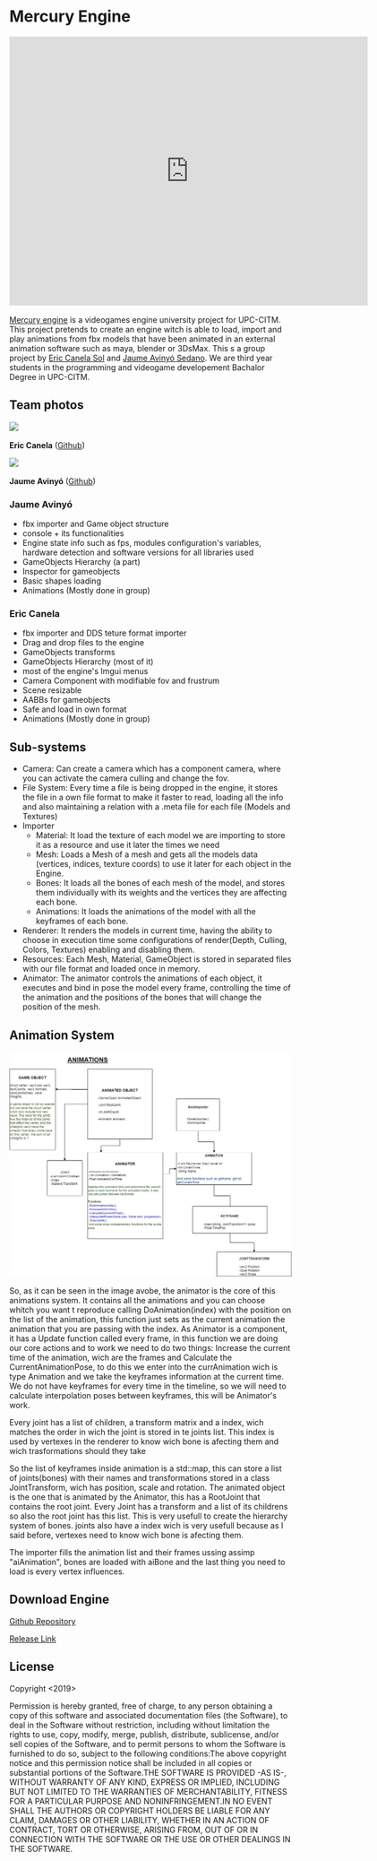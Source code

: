 # Mercury Engine

<iframe width="640" height="480" src="https://www.youtube.com/embed/qAw3V35vyvA" frameborder="0" allow="accelerometer; autoplay; encrypted-media; gyroscope; picture-in-picture" allowfullscreen></iframe>

[Mercury engine](https://github.com/knela96/Mercury-Engine) is a videogames engine university project for UPC-CITM. This project pretends to create an
engine witch is able to load, import and play animations from fbx models that have been animated in an external animation software such as maya, blender 
or 3DsMax. 
This s a group project by [Eric Canela Sol](https://github.com/knela96) and [Jaume Avinyó Sedano](https://github.com/Jaumeavinyo). We are third year students
in the programming and videogame developement Bachalor Degree in UPC-CITM.

## Team photos

<img src="https://raw.githubusercontent.com/knela96/Mercury-Engine/master/docs/Eric.jpg" width="140">

**Eric Canela** ([Github](https://github.com/knela96))


<img src="https://raw.githubusercontent.com/knela96/Mercury-Engine/master/docs/Jaume.jpg" width="140">

**Jaume Avinyó** ([Github](https://github.com/Jaumeavinyo))


### Jaume Avinyó
- fbx importer and Game object structure
- console + its functionalities
- Engine state info such as fps, modules configuration's variables, hardware detection and software versions for all libraries used
- GameObjects Hierarchy (a part)
- Inspector for gameobjects
- Basic shapes loading
- Animations (Mostly done in group)

### Eric Canela
- fbx importer and DDS teture format importer
- Drag and drop files to the engine
- GameObjects transforms
- GameObjects Hierarchy (most of it)
- most of the engine's Imgui menus
- Camera Component with modifiable fov and frustrum
- Scene resizable
- AABBs for gameobjects
- Safe and load in own format
- Animations (Mostly done in group)


## Sub-systems
- Camera: Can create a camera which has a component camera, where you can activate the camera culling and change the fov.
- File System: Every time a file is being dropped in the engine, it stores the file in a own file format to make it faster to read, loading all the info and also maintaining a relation with a .meta file for each file (Models and Textures)
- Importer
  - Material: It load the texture of each model we are importing to store it as a resource and use it later the times we need
  - Mesh: Loads a Mesh of a mesh and gets all the models data (vertices, indices, texture coords) to use it later for each object in the Engine.
  - Bones: It loads all the bones of each mesh of the model, and stores them individually with its weights and the vertices they are affecting each bone.
  - Animations: It loads the animations of the model with all the keyframes of each bone.
- Renderer: It renders the models in current time, having the ability to choose in execution time some configurations of render(Depth, Culling, Colors, Textures) enabling and disabling them.
- Resources: Each Mesh, Material, GameObject is stored in separated files with our file format and loaded once in memory.
- Animator: The animator controls the animations of each object, it executes and bind in pose the model every frame, controlling the time of the animation and the positions of the bones that will change the position of the mesh.

## Animation System
<img src="AnimationsDiagram.png" >

So, as it can be seen in the image avobe, the animator is the core of this animations system. It contains all the animations
and you can choose whitch you want t reproduce calling DoAnimation(index) with the position on the list of the animation, this 
function just sets as the current animation the animation that you are passing with the index.
As Animator is a component, it has a Update function called every frame, in this function we are doing our core actions and to work we need
to do two things: Increase the current time of the animation, wich are the frames and Calculate the CurrentAnimationPose,
to do this we enter into the currAnimation wich is type Animation and we take the keyframes information
at the current time. 
We do not have keyframes for every time in the timeline, so we will need to calculate interpolation poses between keyframes,
this will be Animator's work.

Every joint has a list of children, a transform matrix and a index, wich matches the order in wich the joint is stored in te joints list. This index is used
by vertexes in the renderer to know wich bone is afecting them and wich trasformations should they take

So the list of keyframes inside animation is a std::map, this can store a list of joints(bones) with their names and transformations stored in a class JointTransform, wich 
has position, scale and rotation.
The animated object is the one that is animated by the Animator, this has a RootJoint that contains the root joint. Every Joint has a 
transform and a list of its childrens so also the root joint has this list. This is very usefull to create the hierarchy system of bones. joints also
have a index wich is very usefull because as I said before, vertexes need to know wich bone is afecting them.

The importer fills the animation list and their frames ussing assimp "aiAnimation", bones are loaded with aiBone and the last thing you need to load is every vertex influences.


## Download Engine
[Github Repository](https://github.com/knela96/Mercury-Engine)

[Release Link](https://github.com/knela96/Mercury-Engine/releases)

## License
Copyright <2019> <Mercury Engine Studios by Eric Canela Sol and Jaume Avinyo Sedano>

Permission is hereby granted, free of charge, to any person obtaining a copy of this software and 
associated documentation files (the Software), to deal in the Software without restriction, including 
without limitation the rights to use, copy, modify, merge, publish, distribute, sublicense, and/or sell
copies of the Software, and to permit persons to whom the Software is furnished to do so, subject to 
the following conditions:The above copyright notice and this permission notice shall be included in all
copies or substantial portions of the Software.THE SOFTWARE IS PROVIDED -AS IS-, WITHOUT WARRANTY OF 
ANY KIND, EXPRESS OR IMPLIED, INCLUDING BUT NOT LIMITED TO THE WARRANTIES OF MERCHANTABILITY, FITNESS 
FOR A PARTICULAR PURPOSE AND NONINFRINGEMENT.IN NO EVENT SHALL THE AUTHORS OR COPYRIGHT HOLDERS BE LIABLE
FOR ANY CLAIM, DAMAGES OR OTHER LIABILITY, WHETHER IN AN ACTION OF CONTRACT, TORT OR OTHERWISE, ARISING
FROM, OUT OF OR IN CONNECTION WITH THE SOFTWARE OR THE USE OR OTHER DEALINGS IN THE SOFTWARE.
